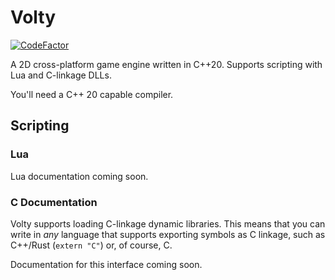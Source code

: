 # Volty

[![CodeFactor](https://www.codefactor.io/repository/github/lionkor/Volty/badge)](https://www.codefactor.io/repository/github/lionkor/Volty)

A 2D cross-platform game engine written in C++20. Supports scripting with Lua and C-linkage DLLs.

You'll need a C++ 20 capable compiler.

## Scripting

### Lua

Lua documentation coming soon.

### C Documentation

Volty supports loading C-linkage dynamic libraries. This means that you can write in *any*
language that supports exporting symbols as C linkage, such as C++/Rust (`extern "C"`) or,
of course, C.

Documentation for this interface coming soon.
